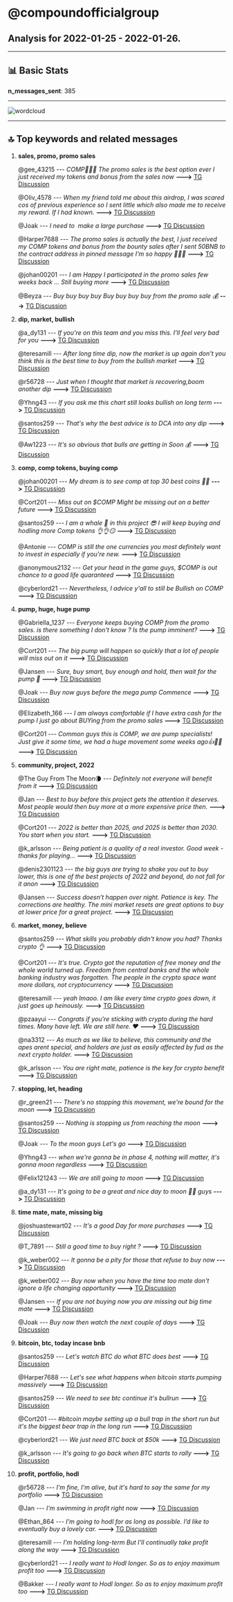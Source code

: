 # **@compoundofficialgroup**
 ## Analysis for **2022-01-25** - **2022-01-26**.

---

## 📊 **Basic Stats**

**n_messages_sent**: 385

---
![wordcloud](compoundofficialgroup_1Days_wordcloud.png)

---


## 🔝 **Top keywords and related messages**

1. **sales, promo, promo sales**

    @gee_43215 --- *COMP🚀🚀🚀  The promo sales is the best option ever I just received my tokens and bonus from the sales now* **--->** [TG Discussion](https://t.me/compoundofficialgroup/33060)

    @Oliv_4578 --- *When my friend told me about this airdrop, I was scared cos of previous  experience so I sent little which also made me to receive my reward.  If I had known.* **--->** [TG Discussion](https://t.me/compoundofficialgroup/33050)

    @Joak --- *I need to  make a large purchase* **--->** [TG Discussion](https://t.me/compoundofficialgroup/32830)

    @Harper7688 --- *The promo sales is actually the best, I just received my COMP tokens and bonus from the bounty sales after I sent 50BNB to the contract address in pinned message I'm so happy 🍾🍾😃* **--->** [TG Discussion](https://t.me/compoundofficialgroup/32789)

    @johan00201 --- *I am Happy I participated in the promo sales few weeks back ... Still buying more* **--->** [TG Discussion](https://t.me/compoundofficialgroup/32941)

    @Beyza --- *Buy buy buy buy  Buy buy buy buy from the promo sale 💰* **--->** [TG Discussion](https://t.me/compoundofficialgroup/32892)

2. **dip, market, bullish**

    @a_dy131 --- *If you're on this team and you miss this. I'll feel very bad for you* **--->** [TG Discussion](https://t.me/compoundofficialgroup/33135)

    @teresamill --- *After long time dip, now the market is up again don't you think this is the best time to buy from the bullish market* **--->** [TG Discussion](https://t.me/compoundofficialgroup/33253)

    @r56728 --- *Just when I thought that market is recovering,boom another dip* **--->** [TG Discussion](https://t.me/compoundofficialgroup/33295)

    @Yhng43 --- *If you ask me this chart still looks bullish on long term* **--->** [TG Discussion](https://t.me/compoundofficialgroup/32974)

    @santos259 --- *That's why the best advice is to DCA into any dip* **--->** [TG Discussion](https://t.me/compoundofficialgroup/33059)

    @Aw1223 --- *It's so obvious that bulls are getting in Soon 💰* **--->** [TG Discussion](https://t.me/compoundofficialgroup/33054)

3. **comp, comp tokens, buying comp**

    @johan00201 --- *My dream is to see comp at top 30 best coins 🌝😁* **--->** [TG Discussion](https://t.me/compoundofficialgroup/32782)

    @Cort201 --- *Miss out on $COMP Might be missing out on a better future* **--->** [TG Discussion](https://t.me/compoundofficialgroup/33130)

    @santos259 --- *I am a whale 🐳 in this project 😎  I will keep buying and hodling more Comp tokens 👌👌😏* **--->** [TG Discussion](https://t.me/compoundofficialgroup/33021)

    @Antonie --- *COMP is still the one currencies you most definitely want to invest in especially if you're new.* **--->** [TG Discussion](https://t.me/compoundofficialgroup/33069)

    @anonymous2132 --- *Get your head in the game guys, $COMP is out chance to a good life quaranteed* **--->** [TG Discussion](https://t.me/compoundofficialgroup/32932)

    @cyberlord21 --- *Nevertheless, I advice y'all to still be Bullish on COMP* **--->** [TG Discussion](https://t.me/compoundofficialgroup/33103)

4. **pump, huge, huge pump**

    @Gabriella_1237 --- *Everyone keeps buying COMP from the promo sales. is there something I don't know ?  Is the pump imminent?* **--->** [TG Discussion](https://t.me/compoundofficialgroup/32911)

    @Cort201 --- *The big pump will happen so quickly that a lot of people will miss out on it* **--->** [TG Discussion](https://t.me/compoundofficialgroup/33258)

    @Jansen --- *Sure, buy smart, buy enough and hold, then wait for the pump 🥂* **--->** [TG Discussion](https://t.me/compoundofficialgroup/33074)

    @Joak --- *Buy now guys before the mega pump Commence* **--->** [TG Discussion](https://t.me/compoundofficialgroup/32873)

    @Elizabeth_166 --- *I am always comfortable if I have extra cash for the pump I just go about BUYing from the promo sales* **--->** [TG Discussion](https://t.me/compoundofficialgroup/32875)

    @Cort201 --- *Common guys this is COMP, we are pump specialists! Just give it some time, we had a huge movement some weeks ago👍🚀💪* **--->** [TG Discussion](https://t.me/compoundofficialgroup/32937)

5. **community, project, 2022**

    @The Guy From The Moon🌘 --- *Definitely not everyone will benefit from it* **--->** [TG Discussion](https://t.me/compoundofficialgroup/33136)

    @Jan --- *Best to buy before this project gets the  attention it deserves. Most people would then buy more at a more expensive price then.* **--->** [TG Discussion](https://t.me/compoundofficialgroup/33048)

    @Cort201 --- *2022 is better than 2025, and 2025 is better than 2030. You start when you start.* **--->** [TG Discussion](https://t.me/compoundofficialgroup/32918)

    @k_arlsson --- *Being patient is a quality of a real investor.  Good week - thanks for playing…* **--->** [TG Discussion](https://t.me/compoundofficialgroup/32970)

    @denis2301123 --- *the big guys are trying to shake you out to buy lower, this is one of the best projects of 2022 and beyond, do not fall for it anon* **--->** [TG Discussion](https://t.me/compoundofficialgroup/32980)

    @Jansen --- *Success doesn’t happen over night. Patience is key. The corrections are healthy. The mini market resets are great options to buy at lower price for  a great project.* **--->** [TG Discussion](https://t.me/compoundofficialgroup/32986)

6. **market, money, believe**

    @santos259 --- *What skills you probably didn't know you had? Thanks crypto 👌* **--->** [TG Discussion](https://t.me/compoundofficialgroup/33204)

    @Cort201 --- *It's true. Crypto got the reputation of free money and the whole world turned up. Freedom from central banks and the whole banking industry was forgotten. The people in the crypto space want more dollars, not cryptocurrency* **--->** [TG Discussion](https://t.me/compoundofficialgroup/32981)

    @teresamill --- *yeah lmaoo. I am like every time crypto goes down, it just goes up heinously.* **--->** [TG Discussion](https://t.me/compoundofficialgroup/33271)

    @pzaayui --- *Congrats if you're sticking with crypto during the hard times. Many have left. We are still here. ❤️* **--->** [TG Discussion](https://t.me/compoundofficialgroup/32820)

    @na3312 --- *As much as we like to believe, this community and the apes arent special, and holders are just as easily affected by fud as the next crypto holder.* **--->** [TG Discussion](https://t.me/compoundofficialgroup/32880)

    @k_arlsson --- *You are right mate, patience is the key for crypto benefit* **--->** [TG Discussion](https://t.me/compoundofficialgroup/32985)

7. **stopping, let, heading**

    @r_green21 --- *There's no stopping this movement, we're bound for the moon* **--->** [TG Discussion](https://t.me/compoundofficialgroup/33227)

    @santos259 --- *Nothing is stopping us from reaching the moon* **--->** [TG Discussion](https://t.me/compoundofficialgroup/33148)

    @Joak --- *To the moon guys Let's go* **--->** [TG Discussion](https://t.me/compoundofficialgroup/33101)

    @Yhng43 --- *when we're gonna be in phase 4, nothing will matter, it's gonna moon regardless* **--->** [TG Discussion](https://t.me/compoundofficialgroup/33044)

    @Felix121243 --- *We are still going to moon* **--->** [TG Discussion](https://t.me/compoundofficialgroup/32834)

    @a_dy131 --- *It's going to be a great and nice day to moon 🚀🌝 guys* **--->** [TG Discussion](https://t.me/compoundofficialgroup/33191)

8. **time mate, mate, missing big**

    @joshuastewart02 --- *It's a good Day for more purchases* **--->** [TG Discussion](https://t.me/compoundofficialgroup/33170)

    @T_7891 --- *Still a good time to buy right ?* **--->** [TG Discussion](https://t.me/compoundofficialgroup/32990)

    @k_weber002 --- *It gonna be a pity for those that refuse to buy now* **--->** [TG Discussion](https://t.me/compoundofficialgroup/33177)

    @k_weber002 --- *Buy now when you have the time too mate don't ignore  a life changing opportunity* **--->** [TG Discussion](https://t.me/compoundofficialgroup/33120)

    @Jansen --- *If you are not buying now you are missing out big time mate* **--->** [TG Discussion](https://t.me/compoundofficialgroup/32857)

    @Joak --- *Buy now then watch the next couple of days* **--->** [TG Discussion](https://t.me/compoundofficialgroup/32798)

9. **bitcoin, btc, today incase bnb**

    @santos259 --- *Let's watch BTC do what BTC does best* **--->** [TG Discussion](https://t.me/compoundofficialgroup/33245)

    @Harper7688 --- *Let's see what happens when bitcoin starts pumping massively* **--->** [TG Discussion](https://t.me/compoundofficialgroup/33195)

    @santos259 --- *We need to see btc continue it's bullrun* **--->** [TG Discussion](https://t.me/compoundofficialgroup/33149)

    @Cort201 --- *#bitcoin maybe setting up a bull trap in the short run but it's the biggest bear trap in the long run* **--->** [TG Discussion](https://t.me/compoundofficialgroup/32950)

    @cyberlord21 --- *We just need BTC back at $50k* **--->** [TG Discussion](https://t.me/compoundofficialgroup/32920)

    @k_arlsson --- *It's going to go back when BTC starts to rally* **--->** [TG Discussion](https://t.me/compoundofficialgroup/33297)

10. **profit, portfolio, hodl**

    @r56728 --- *I'm fine, I'm alive, but it's hard to say the same for my portfolio* **--->** [TG Discussion](https://t.me/compoundofficialgroup/33026)

    @Jan --- *I'm swimming in profit right now* **--->** [TG Discussion](https://t.me/compoundofficialgroup/33265)

    @Ethan_864 --- *I’m going to hodl for as long as possible. I’d like to eventually buy a lovely car.* **--->** [TG Discussion](https://t.me/compoundofficialgroup/33209)

    @teresamill --- *I'm holding long-term But I'll continually take profit along the way* **--->** [TG Discussion](https://t.me/compoundofficialgroup/33176)

    @cyberlord21 --- *I really want to Hodl longer. So as to enjoy maximum profit too* **--->** [TG Discussion](https://t.me/compoundofficialgroup/32829)

    @Bakker --- *I really want to Hodl longer. So as to enjoy maximum profit too* **--->** [TG Discussion](https://t.me/compoundofficialgroup/32824)

